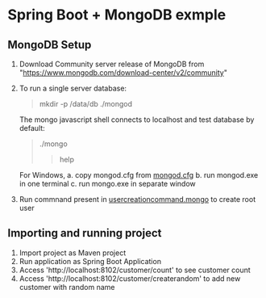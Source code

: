 # Spring Boot + MongoDB exmple

## MongoDB Setup

1. Download Community server release of MongoDB from "https://www.mongodb.com/download-center/v2/community"

2. To run a single server database:

    > mkdir -p /data/db
    > ./mongod
    >
   The mongo javascript shell connects to localhost and test database by default:
    > ./mongo
    >> help
	
	For Windows, 
	a. copy mongod.cfg from [mongod.cfg](src/test/resource/mongod.cfg)
	b. run mongod.exe in one terminal
	c. run mongo.exe in separate window

3. Run commnand present in [usercreationcommand.mongo](src/test/resource/usercreationcommand.mongo) to create root user

## Importing and running project

1. Import project as Maven project
2. Run application as Spring Boot Application
3. Access 'http://localhost:8102/customer/count' to see customer count
4. Access 'http://localhost:8102/customer/createrandom' to add new customer with random name